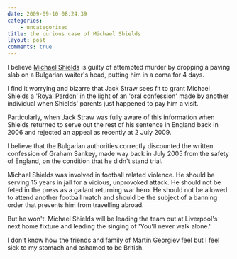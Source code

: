 ```yaml
---
date: 2009-09-10 08:24:39
categories:
    - uncategorised
title: the curious case of Michael Shields
layout: post
comments: true
---
```

I believe [Michael
Shields](http://www.telegraph.co.uk/news/uknews/1495692/Innocent-gentle-giant-Or-remorseless-thug-guilty-of-attempted-murder.html)
is guilty of attempted murder by dropping a paving slab on a Bulgarian
waiter's head, putting him in a coma for 4 days.

I find it worrying and bizarre that Jack Straw sees fit to grant Michael
Shields a '[Royal
Pardon](http://www.timesonline.co.uk/tol/news/uk/crime/article6827249.ece)'
in the light of an 'oral confession' made by another individual when
Shields' parents just happened to pay him a visit.

Particularly, when Jack Straw was fully aware of this information when
Shields returned to serve out the rest of his sentence in England back
in 2006 and rejected an appeal as recently at 2 July 2009.

I believe that the Bulgarian authorities correctly discounted the
written confession of Graham Sankey, made way back in July 2005 from the
safety of England, on the condition that he didn't stand trial.

Michael Shields was involved in football related violence. He should be
serving 15 years in jail for a vicious, unprovoked attack. He should not
be feted in the press as a gallant returning war hero. He should not be
allowed to attend another football match and should be the subject of a
banning order that prevents him from travelling abroad.

But he won't. Michael Shields will be leading the team out at
Liverpool's next home fixture and leading the singing of 'You'll never
walk alone.'

I don't know how the friends and family of Martin Georgiev feel but I
feel sick to my stomach and ashamed to be British.
